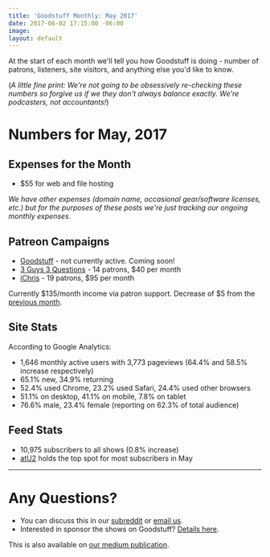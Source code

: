```yaml
---
title: 'Goodstuff Monthly: May 2017'
date: 2017-06-02 17:15:00 -06:00
image: 
layout: default
---
```


At the start of each month we'll tell you how Goodstuff is doing - number of patrons, listeners, site visitors, and anything else you'd like to know.

(*A little fine print: We're not going to be obsessively re-checking these numbers so forgive us if we they don't always balance exactly. We're podcasters, not accountants!*)

# Numbers for May, 2017

## Expenses for the Month
* $55 for web and file hosting

*We have other expenses (domain name, occasional gear/software licenses, etc.) but for the purposes of these posts we're just tracking our ongoing monthly expenses.*

## Patreon Campaigns
* [Goodstuff](https://www.patreon.com/goodstuff) - not currently active. Coming soon!
* [3 Guys 3 Questions](https://www.patreon.com/3g3q) - 14 patrons, $40 per month
* [iChris](https://www.patreon.com/ichris) - 19 patrons, $95 per month

Currently $135/month income via patron support. Decrease of $5 from the [previous month](https://goodstuff.fm/2017/04/07/goodstuff-monthly-april-2017/).

## Site Stats
According to Google Analytics:

* 1,646 monthly active users with 3,773 pageviews (64.4% and 58.5% increase respectively)
* 65.1% new, 34.9% returning
* 52.4% used Chrome, 23.2% used Safari, 24.4% used other browsers
* 51.1% on desktop, 41.1% on mobile, 7.8% on tablet
* 76.6% male, 23.4% female (reporting on 62.3% of total audience)

## Feed Stats
* 10,975 subscribers to all shows (0.8% increase)
* [atU2](/atu2/) holds the top spot for most subscribers in May

***

# Any Questions?
* You can discuss this in our [subreddit](#) or <a href="mailto:contact@goodstuff.fm">email us</a>.
* Interested in sponsor the shows on Goodstuff? [Details here](https://goodstuff.fm/advertise/).

This is also available on [our medium publication](https://blog.goodstuff.fm/goodstuff-monthly-april-2017-edition-10e961d7c374).
